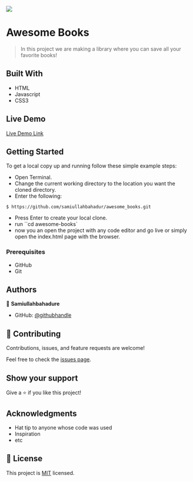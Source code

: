 ![](https://img.shields.io/badge/Microverse-blueviolet)

# Awesome Books

> In this project we are making a library where you can save all your favorite books!

## Built With

- HTML
- Javascript
- CSS3

## Live Demo

[Live Demo Link](https://samiullahbahadur.github.io/Awesome-books-ES6/)

## Getting Started

To get a local copy up and running follow these simple example steps:

- Open Terminal.
- Change the current working directory to the location you want the cloned directory.
- Enter the following:

```
$ https://github.com/samiullahbahadur/awesome_books.git

```

- Press Enter to create your local clone.
- run ``cd awesome-books`
- now you an open the project with any code editor and go live or simply open the index.html page with the browser.

### Prerequisites

- GitHub
- Git

## Authors

👤 **Samiullahbahadure**

- GitHub: [@githubhandle](https://github.com/samiullahbahadur)

## 🤝 Contributing

Contributions, issues, and feature requests are welcome!

Feel free to check the [issues page](../../issues/).

## Show your support

Give a ⭐️ if you like this project!

## Acknowledgments

- Hat tip to anyone whose code was used
- Inspiration
- etc

## 📝 License

This project is [MIT](./MIT.md) licensed.
